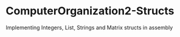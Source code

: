 # ComputerOrganization2-Structs
Implementing Integers, List, Strings and Matrix structs in assembly
